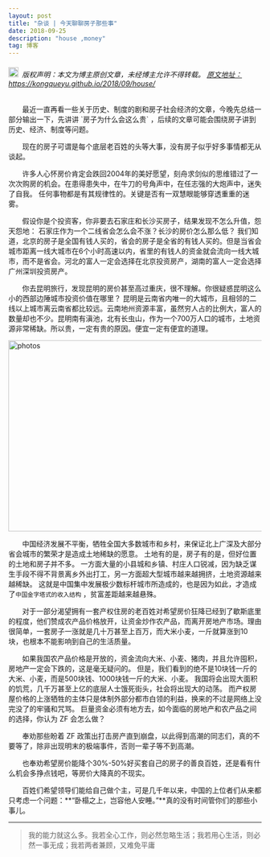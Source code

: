 ```yaml
---
layout: post
title: "杂谈 | 今天聊聊房子那些事"
date: 2018-09-25 
description: "house ,money"
tag: 博客
---   
```




<h6><img src="https://robotkang-1257995526.cos.ap-chengdu.myqcloud.com/icon/copyright.png" alt="copyright" style="display:inline;margin-bottom: -5px;" width="20" height="20"> 版权声明：本文为博主原创文章，未经博主允许不得转载。
<a target="_blank" href="https://kongqueyu.github.io/2018/09/house/">原文地址：https://kongqueyu.github.io/2018/09/house/ </a>
</h6>
&#160;  &#160;  &#160;  &#160;最近一直再看一些关于历史、制度的剧和房子社会经济的文章，今晚先总结一部分输出一下，先讲讲 `房子为什么会这么贵` ，后续的文章可能会围绕房子讲到历史、经济、制度等问题。         

&#160;  &#160; &#160; &#160;现在的房子可谓是每个底层老百姓的头等大事，没有房子似乎好多事情都无从谈起。          

&#160;  &#160; &#160; &#160;许多人心怀房价肯定会跌回2004年的美好愿望，刻舟求剑似的思维错过了一次次购房的机会。在患得患失中，在牛刀的号角声中，在任志强的大炮声中，迷失了自我。 任何事物都是有其规律性的。关键是否有一双慧眼能够穿透重重的迷雾。               

&#160;  &#160; &#160; &#160;假设你是个投资客，你非要去石家庄和长沙买房子，结果发现不怎么升值，怨天怨地： 石家庄作为一个二线省会怎么会不涨？长沙的房价怎么那么低？ 我们知道，北京的房子是全国有钱人买的，省会的房子是全省的有钱人买的。但是当省会城市距离一线大城市在6个小时高速以内，省里的有钱人的资金就会流向一线大城市，而不是省会。河北的富人一定会选择在北京投资房产，湖南的富人一定会选择广州深圳投资房产。          

&#160;  &#160; &#160; &#160;你去昆明旅行，发现昆明的房价甚至高过重庆，很不理解。你很疑惑昆明这么小的西部边陲城市投资价值在哪里？ 昆明是云南省内唯一的大城市，且相邻的二线以上城市离云南省都比较远。云南地州资源丰富，虽然穷人占的比例大，富人的数量却也不少。昆明南有滇池，北有长虫山，作为一个700万人口的城市，土地资源非常稀缺。所以贵，一定有贵的原因。便宜一定有便宜的道理。           


<img src="https://timgsa.baidu.com/timg?image&quality=80&size=b9999_10000&sec=1538318587626&di=e54ced151bd8c4b8e155682e250e1a9a&imgtype=0&src=http%3A%2F%2Fimg.51hwzy.com%2Fzixun%2F2017-09-20%2Fdae7ca6a465b62b46416012e90f03d61.jpg" width="630" height="380" alt="photos"/>


&#160;  &#160; &#160; &#160;中国经济发展不平衡，牺牲全国大多数城市和乡村，来保证北上广深及大部分省会城市的繁荣才是造成土地稀缺的愿意。 土地有的是，房子有的是，但好位置的土地和房子并不多。 一方面大量的小县城和乡镇、村庄人口锐减，因为缺乏谋生手段不得不背景离乡外出打工，另一方面超大型城市越来越拥挤，土地资源越来越稀缺。 这就是中国集中发展极少数标杆城市所造成的，也是因为如此，才造成了`中国金字塔式的收入结构` ，贫富差距越来越悬殊。          

&#160;  &#160; &#160; &#160;对于一部分渴望拥有一套产权住房的老百姓对希望房价狂降已经到了歇斯底里的程度，他们赞成农产品价格放开，让资金炒作农产品，而离开房地产市场。理由很简单，一套房子一涨就是几十万甚至上百万，而大米小麦，一斤就算涨到10块，也根本不能影响到自己的生活质量。    

&#160;  &#160; &#160; &#160;如果我国农产品价格是开放的，资金流向大米、小麦、猪肉，并且允许囤积，房地产一定会下跌的，这是毫无疑问的。 但是，我们看到的绝不是10块钱一斤的大米、小麦，而是500块钱、1000块钱一斤的大米、小麦。 我国将会出现大面积的饥荒，几千万甚至上亿的底层人士饿死街头，社会将出现大的动荡。 而产权房屋价格的上涨牺牲的主体只是体制外部分都市白领的利益，换来的不过是网络上没完没了的牢骚和咒骂。 巨量资金必须有地方去，如今面临的房地产和农产品之间的选择，你认为 ZF 会怎么做？         

&#160;  &#160; &#160; &#160;奉劝那些盼着 ZF 政策出打击房产直到崩盘，以此得到高潮的同志们，真的不要等了，除非出现明末的极端事件，否则一辈子等不到高潮。                 

&#160;  &#160; &#160; &#160;也奉劝希望房价能降个30%-50%好买套自己的房子的善良百姓，还是看有什么机会多挣点钱吧，等房价大降真的不现实。                   

&#160;  &#160; &#160; &#160;百姓们希望领导们能给自己做个主，可是几千年以来，中国的上位者们从来都只考虑一个问题：**“卧榻之上，岂容他人安睡。”**真的没有时间管你们的那些小事儿。       


           
----------
>  我的能力就这么多。我若全心工作，则必然忽略生活；我若用心生活，则必然一事无成；我若两者兼顾，又难免平庸 



